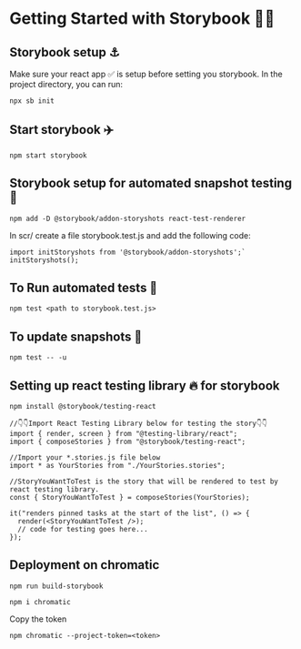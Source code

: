 # Getting Started with Storybook 📕📖


## Storybook setup ⚓️

Make sure your react app ✅ is setup before setting you storybook. In the project directory, you can run:

```
npx sb init
```


## Start storybook ✈️

```
npm start storybook
```


## Storybook setup for automated snapshot testing 🧩

```
npm add -D @storybook/addon-storyshots react-test-renderer
```


In scr/ create a file storybook.test.js and add the following code:

```
import initStoryshots from '@storybook/addon-storyshots';`
initStoryshots();
```


## To Run automated tests 🧪

```
npm test <path to storybook.test.js>
```


## To update snapshots 🧩

```
npm test -- -u
```


## Setting up react testing library 🔥 for storybook 

```
npm install @storybook/testing-react
```

```
//👇👇Import React Testing Library below for testing the story👇👇
import { render, screen } from "@testing-library/react";
import { composeStories } from "@storybook/testing-react";

//Import your *.stories.js file below
import * as YourStories from "./YourStories.stories";

//StoryYouWantToTest is the story that will be rendered to test by react testing library.
const { StoryYouWantToTest } = composeStories(YourStories);

it("renders pinned tasks at the start of the list", () => {
  render(<StoryYouWantToTest />);
  // code for testing goes here...
});
```


## Deployment on chromatic 

```
npm run build-storybook
```
```
npm i chromatic
```
Copy the token
```
npm chromatic --project-token=<token>
```

